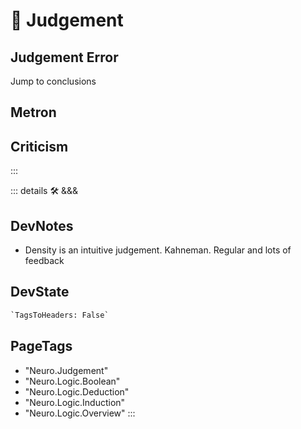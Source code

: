 # 💜 <neuro>Judgement</neuro>

## Judgement Error

Jump to conclusions

## Metron

## Criticism

:::

<!-- =================================================== -->
<!-- =================================================== -->
<!-- =================================================== -->
<!-- =================================================== -->
<!-- =================================================== -->
::: details 🛠 <dev>&&&</dev>

## DevNotes

- Density is an intuitive judgement. Kahneman. Regular and lots of feedback

## DevState

```py
`TagsToHeaders: False`
```

<h2>PageTags</h2>

- "Neuro.Judgement"
- "Neuro.Logic.Boolean"
- "Neuro.Logic.Deduction"
- "Neuro.Logic.Induction"
- "Neuro.Logic.Overview"
:::
